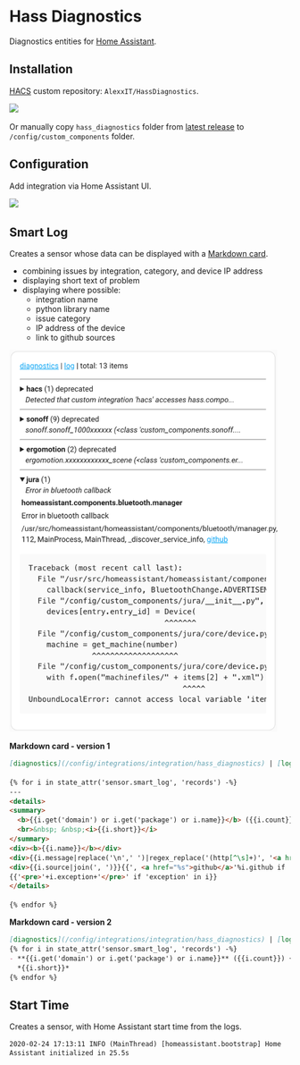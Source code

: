 # Hass Diagnostics

Diagnostics entities for [Home Assistant](https://www.home-assistant.io/).

## Installation

[HACS](https://hacs.xyz/) custom repository: `AlexxIT/HassDiagnostics`.

[![](https://my.home-assistant.io/badges/hacs_repository.svg)](https://my.home-assistant.io/redirect/hacs_repository/?owner=AlexxIT&repository=HassDiagnostics&category=Integration)

Or manually copy `hass_diagnostics` folder from [latest release](https://github.com/AlexxIT/HassDiagnostics/releases/latest) to `/config/custom_components` folder.

## Configuration

Add integration via Home Assistant UI.

[![](https://my.home-assistant.io/badges/config_flow_start.svg)](https://my.home-assistant.io/redirect/config_flow_start/?domain=hass_diagnostics)

## Smart Log

Creates a sensor whose data can be displayed with a [Markdown card](https://www.home-assistant.io/dashboards/markdown/).

- combining issues by integration, category, and device IP address
- displaying short text of problem
- displaying where possible:
  - integration name
  - python library name
  - issue category
  - IP address of the device
  - link to github sources

<img src="https://raw.githubusercontent.com/AlexxIT/HassDiagnostics/101177ca7e4fcdc56242ab772e4a88224c9e162d/smart_log.png" width="480">

**Markdown card - version 1**

```markdown
[diagnostics](/config/integrations/integration/hass_diagnostics) | [log](/config/logs) | total: {{ states('sensor.smart_log') }} items

{% for i in state_attr('sensor.smart_log', 'records') -%}
---
<details>
<summary>
  <b>{{i.get('domain') or i.get('package') or i.name}}</b> ({{i.count}}) {{i.get('category','')}} {{i.get('host','')}}
  <br>&nbsp; &nbsp;<i>{{i.short}}</i>
</summary>
<div><b>{{i.name}}</b></div>
<div>{{i.message|replace('\n',' ')|regex_replace('(http[^\s]+)', '<a href="\\1">\\1</a>')}}</div>
<div>{{i.source|join(', ')}}{{', <a href="%s">github</a>'%i.github if 'github' in i}}</div>
{{'<pre>'+i.exception+'</pre>' if 'exception' in i}}
</details>

{% endfor %}
```

**Markdown card - version 2**

```markdown
[diagnostics](/config/integrations/integration/hass_diagnostics) | [log](/config/logs) | total: {{ states('sensor.smart_log') }} items
{% for i in state_attr('sensor.smart_log', 'records') -%}
- **{{i.get('domain') or i.get('package') or i.name}}** ({{i.count}}) {{i.get('category','')}} {{i.get('host','')}}
  *{{i.short}}*
{% endfor %}
```

## Start Time

Creates a sensor, with Home Assistant start time from the logs.

```
2020-02-24 17:13:11 INFO (MainThread) [homeassistant.bootstrap] Home Assistant initialized in 25.5s
```
